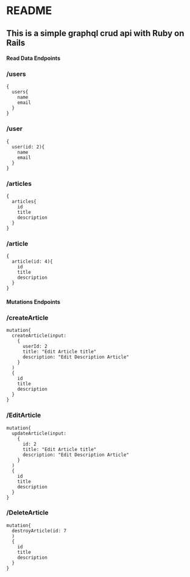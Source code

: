# README
## This is a simple graphql crud api with Ruby on Rails 

#### Read Data Endpoints
### /users
```
{
  users{
    name
    email
  }
}
```

### /user
```
{
  user(id: 2){
    name
    email
  }
}
```
### /articles
```
{
  articles{
    id
    title
    description
  }
}
```

### /article
```
{
  article(id: 4){
    id
    title
    description
  }
}
```

#### Mutations Endpoints
### /createArticle

```
mutation{
  createArticle(input: 
    {
      userId: 2
      title: "Edit Article title"
      description: "Edit Description Article"
    }
  )
  {
    id
    title
    description
  }
}
```

### /EditArticle

```
mutation{
  updateArticle(input: 
    {
      id: 2
      title: "Edit Article title"
      description: "Edit Description Article"
    }
  )
  {
    id
    title
    description
  }
}
```
### /DeleteArticle

```
mutation{
  destroyArticle(id: 7
  )
  {
    id
    title
    description
  }
}
```
